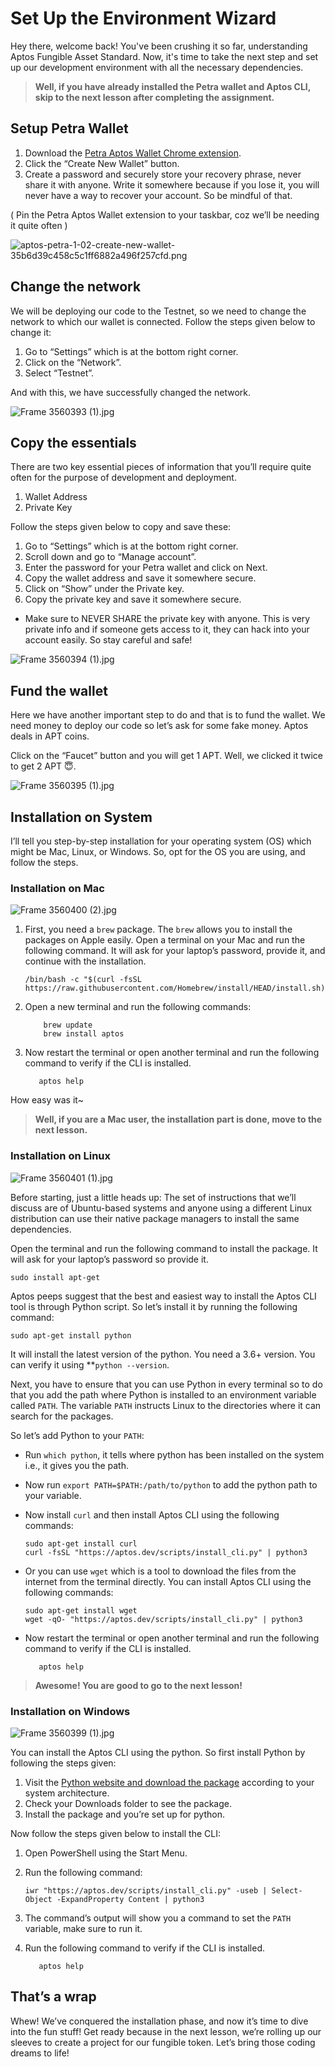 # Set Up the Environment Wizard

Hey there, welcome back! You've been crushing it so far, understanding Aptos Fungible Asset Standard. Now, it's time to take the next step and set up our development environment with all the necessary dependencies.

> **Well, if you have already installed the Petra wallet and Aptos CLI, skip to the next lesson after completing the assignment.**
> 

## Setup Petra Wallet

1. Download the [Petra Aptos Wallet Chrome extension](https://petra.app/).
2. Click the “Create New Wallet” button.
3. Create a password and securely store your recovery phrase, never share it with anyone. Write it somewhere because if you lose it, you will never have a way to recover your account. So be mindful of that.

( Pin the Petra Aptos Wallet extension to your taskbar, coz we’ll be needing it quite often )

![aptos-petra-1-02-create-new-wallet-35b6d39c458c5c1ff6882a496f257cfd.png](https://github.com/0xmetaschool/Learning-Projects/blob/main/assests_for_all/assets-for-aptos-c3/Section%202%20Set%20Up%20Dev%20Environment/Lesson%203%20Set%20Up%20the%20Environment%20Wizard/aptos-petra-1-02-create-new-wallet-35b6d39c458c5c1ff6882a496f257cfd.webp?raw=true)

## Change the network

We will be deploying our code to the Testnet, so we need to change the network to which our wallet is connected. Follow the steps given below to change it:

1. Go to “Settings” which is at the bottom right corner.
2. Click on the “Network”.
3. Select “Testnet”.

And with this, we have successfully changed the network.

![Frame 3560393 (1).jpg](https://github.com/0xmetaschool/Learning-Projects/blob/main/assests_for_all/assets-for-aptos-c3/Section%202%20Set%20Up%20Dev%20Environment/Lesson%203%20Set%20Up%20the%20Environment%20Wizard/Frame_3560393_(1).webp?raw=true)

## Copy the essentials

There are two key essential pieces of information that you’ll require quite often for the purpose of development and deployment. 

1. Wallet Address 
2. Private Key 

Follow the steps given below to copy and save these:

1. Go to “Settings” which is at the bottom right corner.
2. Scroll down and go to “Manage account”.
3. Enter the password for your Petra wallet and click on Next.
4. Copy the wallet address and save it somewhere secure.
5. Click on “Show” under the Private key.
6. Copy the private key and save it somewhere secure.
- Make sure to NEVER SHARE the private key with anyone. This is very private info and if someone gets access to it, they can hack into your account easily. So stay careful and safe!

![Frame 3560394 (1).jpg](https://github.com/0xmetaschool/Learning-Projects/blob/main/assests_for_all/assets-for-aptos-c3/Section%202%20Set%20Up%20Dev%20Environment/Lesson%203%20Set%20Up%20the%20Environment%20Wizard/Frame_3560394_(1).webp?raw=true)

## Fund the wallet

Here we have another important step to do and that is to fund the wallet. We need money to deploy our code so let’s ask for some fake money. Aptos deals in APT coins.

Click on the “Faucet” button and you will get 1 APT. Well, we clicked it twice to get 2 APT 😇. 

![Frame 3560395 (1).jpg](https://github.com/0xmetaschool/Learning-Projects/blob/main/assests_for_all/assets-for-aptos-c3/Section%202%20Set%20Up%20Dev%20Environment/Lesson%203%20Set%20Up%20the%20Environment%20Wizard/Frame_3560395_(1).webp?raw=true)

## Installation on System

I’ll tell you step-by-step installation for your operating system (OS) which might be Mac, Linux, or Windows. So, opt for the OS you are using, and follow the steps. 

### Installation on Mac

![Frame 3560400 (2).jpg](https://github.com/0xmetaschool/Learning-Projects/blob/main/assests_for_all/assets-for-aptos-c3/Section%202%20Set%20Up%20Dev%20Environment/Lesson%203%20Set%20Up%20the%20Environment%20Wizard/Frame_3560400_(2).webp?raw=true)

1. First, you need a `brew` package. The `brew` allows you to install the packages on Apple easily. Open a terminal on your Mac and run the following command. It will ask for your laptop’s password, provide it, and continue with the installation.
    
    ```
    /bin/bash -c "$(curl -fsSL https://raw.githubusercontent.com/Homebrew/install/HEAD/install.sh)"
    ```
    
2. Open a new terminal and run the following commands:
    
    ```
        brew update
        brew install aptos
    ```
    
3. Now restart the terminal or open another terminal and run the following command to verify if the CLI is installed.
    
    ```
       aptos help
    ```
    

How easy was it~ 

> **Well, if you are a Mac user, the installation part is done, move to the next lesson.**
> 

### Installation on Linux

![Frame 3560401 (1).jpg](https://github.com/0xmetaschool/Learning-Projects/blob/main/assests_for_all/assets-for-aptos-c3/Section%202%20Set%20Up%20Dev%20Environment/Lesson%203%20Set%20Up%20the%20Environment%20Wizard/Frame_3560401_(1).webp?raw=true)

Before starting, just a little heads up: The set of instructions that we’ll discuss are of Ubuntu-based systems and anyone using a different Linux distribution can use their native package managers to install the same dependencies.

Open the terminal and run the following command to install the package. It will ask for your laptop’s password so provide it.

```
sudo install apt-get
```

Aptos peeps suggest that the best and easiest way to install the Aptos CLI tool is through Python script. So let’s install it by running the following command:

```
sudo apt-get install python
```

It will install the latest version of the python. You need a 3.6+ version. You can verify it using **`python --version`. 

Next, you have to ensure that you can use Python in every terminal so to do that you add the path where Python is installed to an environment variable called `PATH`. The variable `PATH` instructs Linux to the directories where it can search for the packages.

So let’s add Python to your `PATH`:

- Run `which python`, it tells where python has been installed on the system i.e., it gives you the path.
- Now run `export PATH=$PATH:/path/to/python` to add the python path to your variable.
- Now install `curl` and then install Aptos CLI using the following commands:
    
    ```
    sudo apt-get install curl
    curl -fsSL "https://aptos.dev/scripts/install_cli.py" | python3
    ```
    
- Or you can use `wget` which is a tool to download the files from the internet from the terminal directly. You can install Aptos CLI using the following commands:
    
    ```
    sudo apt-get install wget
    wget -qO- "https://aptos.dev/scripts/install_cli.py" | python3
    ```
    
- Now restart the terminal or open another terminal and run the following command to verify if the CLI is installed.
    
    ```
       aptos help
    ```
    

> **Awesome! You are good to go to the next lesson!**
> 

### Installation on Windows

![Frame 3560399 (1).jpg](https://github.com/0xmetaschool/Learning-Projects/blob/main/assests_for_all/assets-for-aptos-c3/Section%202%20Set%20Up%20Dev%20Environment/Lesson%203%20Set%20Up%20the%20Environment%20Wizard/Frame_3560399_(1).webp?raw=true)

You can install the Aptos CLI using the python. So first install Python by following the steps given:

1. Visit the [Python website and download the package](https://www.python.org/downloads/windows/) according to your system architecture.
2. Check your Downloads folder to see the package. 
3. Install the package and you’re set up for python.

Now follow the steps given below to install the CLI:

1. Open PowerShell using the Start Menu.
2. Run the following command:
    
    ```
    iwr "https://aptos.dev/scripts/install_cli.py" -useb | Select-Object -ExpandProperty Content | python3
    ```
    
3. The command’s output will show you a command to set the `PATH` variable, make sure to run it.
4. Run the following command to verify if the CLI is installed.
    
    ```
       aptos help
    ```
    


## That’s a wrap

Whew! We’ve conquered the installation phase, and now it’s time to dive into the fun stuff! Get ready because in the next lesson, we’re rolling up our sleeves to create a project for our fungible token. Let’s bring those coding dreams to life! 
